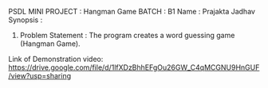 PSDL MINI PROJECT : Hangman Game 
BATCH : B1 
Name : Prajakta Jadhav
Synopsis : 
1) Problem Statement : 
The program creates a word guessing game (Hangman Game).

Link of Demonstration video: 
https://drive.google.com/file/d/1lfXDzBhhEFgOu26GW_C4qMCGNU9HnGUF/view?usp=sharing
